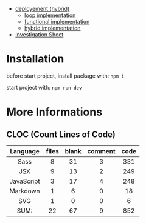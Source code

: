 - [deployement (hybrid)](https://cordhomme-7-04032022.vercel.app/)
  - [loop implementation](https://cordhomme-7-04032022-1ohijd3pg-bamiot.vercel.app/)
  - [functional implementation](https://cordhomme-7-04032022-hfg2d5p8f-bamiot.vercel.app/)
  - [hybrid implementation](https://cordhomme-7-04032022-jkiso2vfi-bamiot.vercel.app/)
- [Investigation Sheet](https://github.com/Bamiot/cordhomme_7_04032022/blob/master/Fiche%20d'inverstigation%20de%20fonctionnalit%C3%A9%20%232.pdf)

# Installation

before start project, install package with: `npm i`

start project with: `npm run dev`

# More Informations

## CLOC (Count Lines of Code)

|  Language  | files | blank | comment | code |
| :--------: | :---: | :---: | :-----: | :--: |
|    Sass    |   8   |  31   |    3    | 331  |
|    JSX     |   9   |  13   |    2    | 249  |
| JavaScript |   3   |  17   |    4    | 248  |
|  Markdown  |   1   |   6   |    0    |  18  |
|    SVG     |   1   |   0   |    0    |  6   |
|    SUM:    |  22   |  67   |    9    | 852  |
